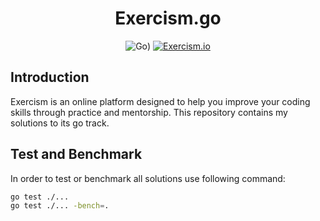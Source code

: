 <div align="center">
  <h1>Exercism.go</h1>
  
  ![Go](https://github.com/gtarraga/exercism/workflows/Go/badge.svg))
  [![Exercism.io](https://img.shields.io/badge/exercism.io-gtarraga-orange.svg?style=for-the-badge&logo=exercism)](https://exercism.org/profiles/gtarraga)
</div>

## Introduction

Exercism is an online platform designed to help you improve your coding skills through practice and mentorship.
This repository contains my solutions to its go track.

## Test and Benchmark

In order to test or benchmark all solutions use following command:

```sh
go test ./...
go test ./... -bench=.
```

